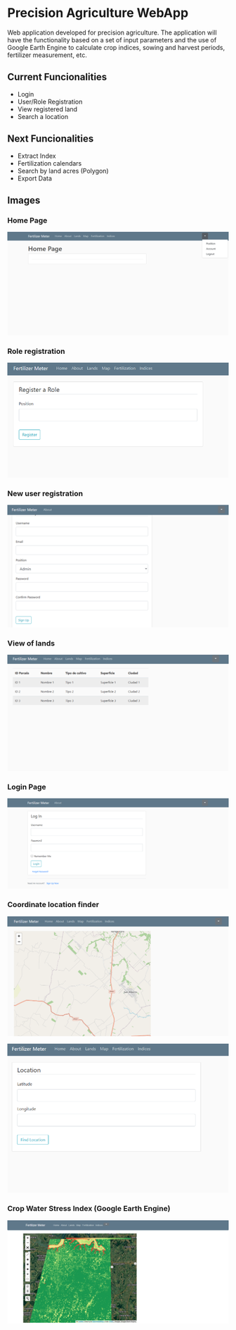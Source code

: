 # Precision Agriculture WebApp

Web application developed for precision agriculture. 
The application will have the functionality based on a set of input 
parameters and the use of Google Earth Engine to calculate crop indices, 
sowing and harvest periods, fertilizer measurement, etc.

## Current Funcionalities
- Login
- User/Role Registration
- View registered land
- Search a location

## Next Funcionalities
- Extract Index
- Fertilization calendars
- Search by land acres (Polygon)
- Export Data

## Images

### Home Page

![](https://github.com/benitezfj/WebApp/blob/master/WebApp/static/images/home.png?raw=true)

### Role registration

![](https://github.com/benitezfj/WebApp/blob/master/WebApp/static/images/role.png?raw=true)

### New user registration

![](https://github.com/benitezfj/WebApp/blob/master/WebApp/static/images/new_user.png?raw=true)

### View of lands

![](https://github.com/benitezfj/WebApp/blob/master/WebApp/static/images/parcelas.png?raw=true)

### Login Page

![](https://github.com/benitezfj/WebApp/blob/master/WebApp/static/images/login.png?raw=true)

### Coordinate location finder

![](https://github.com/benitezfj/WebApp/blob/master/WebApp/static/images/location_2.png?raw=true)

![](https://github.com/benitezfj/WebApp/blob/master/WebApp/static/images/location_1.png?raw=true)

### Crop Water Stress Index (Google Earth Engine)

![](https://github.com/benitezfj/WebApp/blob/master/WebApp/static/images/CWSI.png?raw=true)